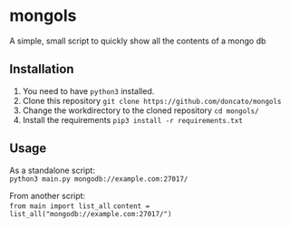 # mongols
A simple, small script to quickly show all the contents of a mongo db
## Installation
1. You need to have `python3` installed.
2. Clone this repository `git clone https://github.com/doncato/mongols`
3. Change the workdirectory to the cloned repository `cd mongols/`
4. Install the requirements `pip3 install -r requirements.txt`
## Usage
As a standalone script:<br>
`python3 main.py mongodb://example.com:27017/`

From another script:<br>
`from main import list_all`
`content = list_all("mongodb://example.com:27017/")`

